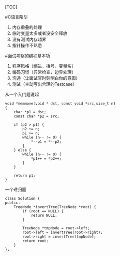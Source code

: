 [TOC]

#C语言陷阱
1. 内存重叠的处理
2. 临时变量太多或者没安全释放
3. 没有测试内存越界
4. 指针操作不熟悉

#面试考察的编程基本功
1. 程序风格（缩进，括号，变量名）
2. 编码习惯（异常检查，边界处理）
3. 沟通（让面试官时刻明白你的意图）
4. 测试（主动写出合理的Testcase）

从一个入门题说起
```
void *memmove(void * dst, const void *src,size_t n)
{
    char *p1 = dst;
    const char *p2 = src;

    if (p2 > p1) {
        p2 += n;
        p1 += n;
        while (n-- != 0) {
            *--p1 = *--p2;
        } 
    } else {
        while (n-- != 0) {
            *p1++ = *p2++;
        }
    }

    return p1;
}
```
一个递归题
```
class Solution {
public:
    TreeNode *invertTree(TreeNode *root) {
        if (root == NULL) {
            return NULL;
        }

        TreeNode *tmpNode = root->left;
        root->left = invertTree(root->right);
        root->right = invertTree(tmpNode);
        return root;
    }
};
```
